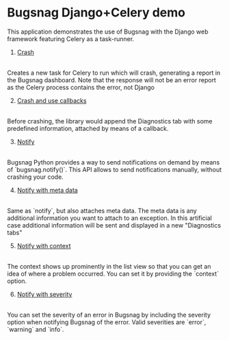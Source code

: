 # Bugsnag Django+Celery demo

This application demonstrates the use of Bugsnag with the Django web framework featuring Celery as a task-runner.

1. [Crash](/celerycrash)
<br/>
Creates a new task for Celery to run which will crash, generating a report in the Bugsnag dashboard.  Note that the response will not be an error report as the Celery process contains the error, not Django

2. [Crash and use callbacks](/celerycallback)
<br/>
Before crashing, the library would append the Diagnostics tab with some
predefined information, attached by means of a callback.

3. [Notify](/celerynotify)
<br/>
Bugsnag Python provides a way to send notifications on demand by means of
`bugsnag.notify()`. This API allows to send notifications manually, without
crashing your code.

4. [Notify with meta data](/celerynotifymetadata)
<br/>
Same as `notify`, but also attaches meta data. The meta data is any additional
information you want to attach to an exception. In this artificial case
additional information will be sent and displayed in a new "Diagnostics tabs"

5. [Notify with context](/celerynotifycontext)
<br/>
The context shows up prominently in the list view so that you can get an idea of
where a problem occurred. You can set it by providing the `context` option.

6. [Notify with severity](/celerynotifyseverity)
<br/>
You can set the severity of an error in Bugsnag by including the severity option
when notifying Bugsnag of the error. Valid severities are `error`, `warning` and
`info`.